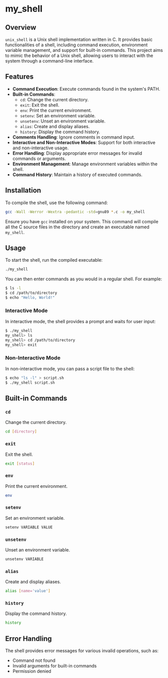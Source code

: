 # my_shell

## Overview

`unix_shell` is a Unix shell implementation written in C. It provides basic functionalities of a shell, including command execution, environment variable management, and support for built-in commands. This project aims to mimic the behavior of a Unix shell, allowing users to interact with the system through a command-line interface.

## Features

- **Command Execution**: Execute commands found in the system's PATH.
- **Built-in Commands**:
  - `cd`: Change the current directory.
  - `exit`: Exit the shell.
  - `env`: Print the current environment.
  - `setenv`: Set an environment variable.
  - `unsetenv`: Unset an environment variable.
  - `alias`: Create and display aliases.
  - `history`: Display the command history.
- **Comments Handling**: Ignore comments in command input.
- **Interactive and Non-Interactive Modes**: Support for both interactive and non-interactive usage.
- **Error Handling**: Display appropriate error messages for invalid commands or arguments.
- **Environment Management**: Manage environment variables within the shell.
- **Command History**: Maintain a history of executed commands.

## Installation

To compile the shell, use the following command:

```sh
gcc -Wall -Werror -Wextra -pedantic -std=gnu89 *.c -o my_shell
```

Ensure you have `gcc` installed on your system. This command will compile all the C source files in the directory and create an executable named `my_shell`.

## Usage

To start the shell, run the compiled executable:

```sh
./my_shell
```

You can then enter commands as you would in a regular shell. For example:

```sh
$ ls -l
$ cd /path/to/directory
$ echo "Hello, World!"
```

### Interactive Mode

In interactive mode, the shell provides a prompt and waits for user input:

```sh
$ ./my_shell
my_shell> ls
my_shell> cd /path/to/directory
my_shell> exit
```

### Non-Interactive Mode

In non-interactive mode, you can pass a script file to the shell:

```sh
$ echo "ls -l" > script.sh
$ ./my_shell script.sh
```

## Built-in Commands

### `cd`

Change the current directory.

```sh
cd [directory]
```

### `exit`

Exit the shell.

```sh
exit [status]
```

### `env`

Print the current environment.

```sh
env
```

### `setenv`

Set an environment variable.

```sh
setenv VARIABLE VALUE
```

### `unsetenv`

Unset an environment variable.

```sh
unsetenv VARIABLE
```

### `alias`

Create and display aliases.

```sh
alias [name='value']
```

### `history`

Display the command history.

```sh
history
```

## Error Handling

The shell provides error messages for various invalid operations, such as:

- Command not found
- Invalid arguments for built-in commands
- Permission denied
